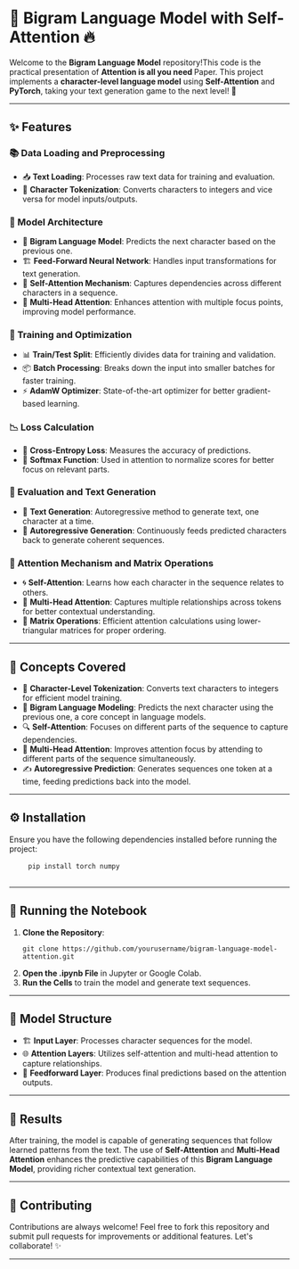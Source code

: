 <!DOCTYPE html>
<html lang="en">
<head>
    <meta charset="UTF-8">
    <meta name="viewport" content="width=device-width, initial-scale=1.0"
   
</head>
<body>
    <h1>🎯 Bigram Language Model with Self-Attention 🔥</h1>

  <p>Welcome to the <strong>Bigram Language Model</strong> repository!This code is the practical presentation of <strong>Attention is all you need </strong> Paper.  This project implements a <strong>character-level language model</strong> using <strong>Self-Attention</strong> and <strong>PyTorch</strong>, taking your text generation game to the next level! 🚀</p>

  <hr>

  <h2>✨ Features</h2>

  <h3>📚 Data Loading and Preprocessing</h3>
    <ul>
        <li>📥 <strong>Text Loading</strong>: Processes raw text data for training and evaluation.</li>
        <li>🔡 <strong>Character Tokenization</strong>: Converts characters to integers and vice versa for model inputs/outputs.</li>
    </ul>

  <h3>🧠 Model Architecture</h3>
    <ul>
        <li>💬 <strong>Bigram Language Model</strong>: Predicts the next character based on the previous one.</li>
        <li>🏗️ <strong>Feed-Forward Neural Network</strong>: Handles input transformations for text generation.</li>
        <li>🌟 <strong>Self-Attention Mechanism</strong>: Captures dependencies across different characters in a sequence.</li>
        <li>🔀 <strong>Multi-Head Attention</strong>: Enhances attention with multiple focus points, improving model performance.</li>
    </ul>

   <h3>🔄 Training and Optimization</h3>
    <ul>
        <li>📊 <strong>Train/Test Split</strong>: Efficiently divides data for training and validation.</li>
        <li>📦 <strong>Batch Processing</strong>: Breaks down the input into smaller batches for faster training.</li>
        <li>⚡ <strong>AdamW Optimizer</strong>: State-of-the-art optimizer for better gradient-based learning.</li>
    </ul>

   <h3>📉 Loss Calculation</h3>
    <ul>
        <li>🎯 <strong>Cross-Entropy Loss</strong>: Measures the accuracy of predictions.</li>
        <li>🧮 <strong>Softmax Function</strong>: Used in attention to normalize scores for better focus on relevant parts.</li>
    </ul>

   <h3>🔮 Evaluation and Text Generation</h3>
    <ul>
        <li>📝 <strong>Text Generation</strong>: Autoregressive method to generate text, one character at a time.</li>
        <li>🚀 <strong>Autoregressive Generation</strong>: Continuously feeds predicted characters back to generate coherent sequences.</li>
    </ul>

  <h3>🎯 Attention Mechanism and Matrix Operations</h3>
    <ul>
        <li>🌀 <strong>Self-Attention</strong>: Learns how each character in the sequence relates to others.</li>
        <li>🧠 <strong>Multi-Head Attention</strong>: Captures multiple relationships across tokens for better contextual understanding.</li>
        <li>🧮 <strong>Matrix Operations</strong>: Efficient attention calculations using lower-triangular matrices for proper ordering.</li>
    </ul>

   <hr>

  <h2>🔑 Concepts Covered</h2>
    <ul>
        <li>🔢 <strong>Character-Level Tokenization</strong>: Converts text characters to integers for efficient model training.</li>
        <li>📖 <strong>Bigram Language Modeling</strong>: Predicts the next character using the previous one, a core concept in language models.</li>
        <li>🔍 <strong>Self-Attention</strong>: Focuses on different parts of the sequence to capture dependencies.</li>
        <li>🎯 <strong>Multi-Head Attention</strong>: Improves attention focus by attending to different parts of the sequence simultaneously.</li>
        <li>✍️ <strong>Autoregressive Prediction</strong>: Generates sequences one token at a time, feeding predictions back into the model.</li>
    </ul>

   <hr>

   <h2>⚙️ Installation</h2>
    <p>Ensure you have the following dependencies installed before running the project:</p>
    <pre>
    <code>pip install torch numpy</code>
    </pre>

  <hr>

   <h2>🚀 Running the Notebook</h2>
    <ol>
        <li><strong>Clone the Repository</strong>:
            <pre><code>git clone https://github.com/yourusername/bigram-language-model-attention.git</code></pre>
        </li>
        <li><strong>Open the .ipynb File</strong> in Jupyter or Google Colab.</li>
        <li><strong>Run the Cells</strong> to train the model and generate text sequences.</li>
    </ol>

   <hr>

  <h2>🧱 Model Structure</h2>
    <ul>
        <li>🏗️ <strong>Input Layer</strong>: Processes character sequences for the model.</li>
        <li>🌐 <strong>Attention Layers</strong>: Utilizes self-attention and multi-head attention to capture relationships.</li>
        <li>🏁 <strong>Feedforward Layer</strong>: Produces final predictions based on the attention outputs.</li>
    </ul>

  <hr>

  <h2>🎯 Results</h2>
    <p>After training, the model is capable of generating sequences that follow learned patterns from the text. The use of <strong>Self-Attention</strong> and <strong>Multi-Head Attention</strong> enhances the predictive capabilities of this <strong>Bigram Language Model</strong>, providing richer contextual text generation.</p>

  <hr>

  <h2>🤝 Contributing</h2>
    <p>Contributions are always welcome! Feel free to fork this repository and submit pull requests for improvements or additional features. Let's collaborate! ✨</p>

   <hr>

 
</html>
